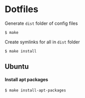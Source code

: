 # Dotfiles

Generate `dist` folder of config files
```shell
$ make
```

Create symlinks for all in `dist` folder
```shell
$ make install
```


## Ubuntu

#### Install apt packages
```shell
$ make install-apt-packages
```